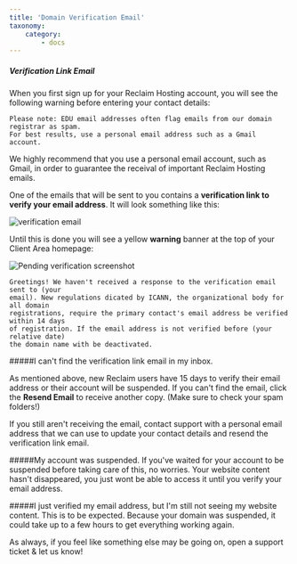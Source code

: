 ```yaml
---
title: 'Domain Verification Email'
taxonomy:
    category:
        - docs
---
```


##### Verification Link Email

When you first sign up for your Reclaim Hosting account, you will see the following warning before entering your contact details:

```
Please note: EDU email addresses often flag emails from our domain registrar as spam.
For best results, use a personal email address such as a Gmail account.
```
We highly recommend that you use a personal email account, such as Gmail, in order to guarantee the receival of important Reclaim Hosting emails. 

One of the emails that will be sent to you contains a **verification link to verify your email address**. It will look something like this:

![verification email](http://i1071.photobucket.com/albums/u516/Brumface/2757b579-6909-4da1-a079-93fba3bbe48a_zpsunmxnnox.png)

Until this is done you will see a yellow **warning** banner at the top of your Client Area homepage: 

![Pending verification screenshot](http://i1071.photobucket.com/albums/u516/Brumface/46d80111-482a-4e30-8851-0d1ca20893ba_zpsts0i5d7y.png)

```
Greetings! We haven't received a response to the verification email sent to (your
email). New regulations dicated by ICANN, the organizational body for all domain 
registrations, require the primary contact's email address be verified within 14 days
of registration. If the email address is not verified before (your relative date) 
the domain name with be deactivated.
```

#####I can't find the verification link email in my inbox.

As mentioned above, new Reclaim users have 15 days to verify their email address or their account will be suspended. If you can't find the email, click the **Resend Email** to receive another copy. (Make sure to check your spam folders!)

If you still aren't receiving the email, contact support with a personal email address that we can use to update your contact details and resend the verification link email.

#####My account was suspended. 
If you've waited for your account to be suspended before taking care of this, no worries. Your website content hasn't disappeared, you just wont be able to access it until you verify your email address.

#####I just verified my email address, but I'm still not seeing my website content. 
This is to be expected. Because your domain was suspended, it could take up to a few hours to get everything working again.

As always, if you feel like something else may be going on, open a support ticket & let us know! 
